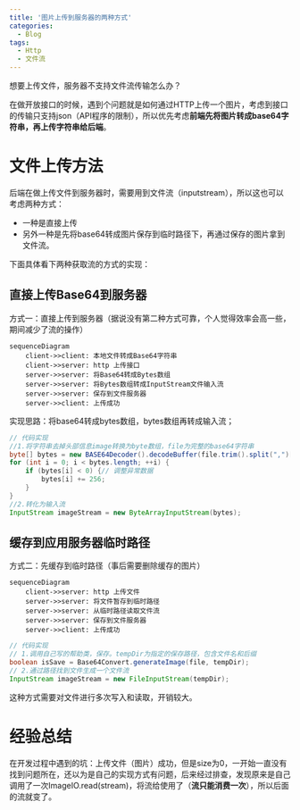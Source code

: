 ```yaml
---
title: '图片上传到服务器的两种方式'
categories:
  - Blog
tags: 
  - Http
  - 文件流
---
```


想要上传文件，服务器不支持文件流传输怎么办？

​在做开放接口的时候，遇到个问题就是如何通过HTTP上传一个图片，考虑到接口的传输只支持json（API程序的限制），所以优先考虑**前端先将图片转成base64字符串，再上传字符串给后端**。

<!--more-->

# 文件上传方法

​后端在做上传文件到服务器时，需要用到文件流（inputstream），所以这也可以考虑两种方式：

- 一种是直接上传
- 另外一种是先将base64转成图片保存到临时路径下，再通过保存的图片拿到文件流。

下面具体看下两种获取流的方式的实现：

## 直接上传Base64到服务器

方式一：直接上传到服务器（据说没有第二种方式可靠，个人觉得效率会高一些，期间减少了流的操作）

```mermaid
sequenceDiagram
    client->>client: 本地文件转成Base64字符串
    client->>server: http 上传接口
    server->>server: 将Base64转成Bytes数组
    server->>server: 将Bytes数组转成InputStream文件输入流
    server->>server: 保存到文件服务器
    server->>client: 上传成功
```

实现思路：将base64转成bytes数组，bytes数组再转成输入流；

```java
// 代码实现
//1.将字符串去掉头部信息image转换为byte数组，file为完整的base64字符串
byte[] bytes = new BASE64Decoder().decodeBuffer(file.trim().split(",")[1]);
for (int i = 0; i < bytes.length; ++i) {
    if (bytes[i] < 0) {// 调整异常数据
        bytes[i] += 256;
    }
}
//2.转化为输入流
InputStream imageStream = new ByteArrayInputStream(bytes);
```

## 缓存到应用服务器临时路径

方式二：先缓存到临时路径（事后需要删除缓存的图片）

```mermaid
sequenceDiagram
    client->>server: http 上传文件
    server->>server: 将文件暂存到临时路径
    server->>server: 从临时路径读取文件流
    server->>server: 保存到文件服务器
    server->>client: 上传成功
```

```java
// 代码实现
// 1.调用自己写的帮助类，保存。tempDir为指定的保存路径，包含文件名和后缀
boolean isSave = Base64Convert.generateImage(file, tempDir);
// 2.通过路径找到文件生成一个文件流
InputStream imageStream = new FileInputStream(tempDir);
```

这种方式需要对文件进行多次写入和读取，开销较大。

# 经验总结

在开发过程中遇到的坑：上传文件（图片）成功，但是size为0，一开始一直没有找到问题所在，还以为是自己的实现方式有问题，后来经过排查，发现原来是自己调用了一次ImageIO.read(stream)，将流给使用了（**流只能消费一次**），所以后面的流就变了。